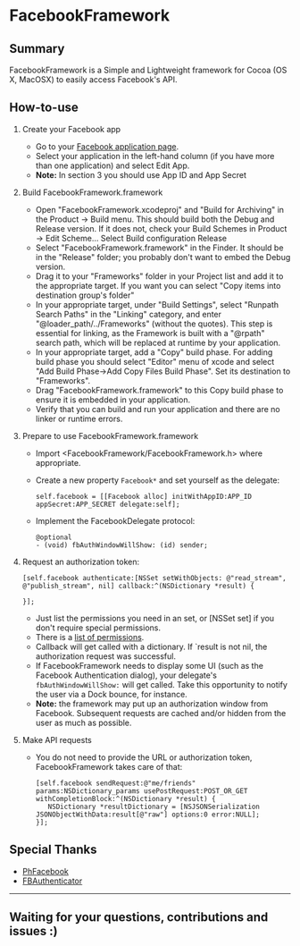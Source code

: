 FacebookFramework
=============================================================

Summary
-------

FacebookFramework is a Simple and Lightweight framework for Cocoa (OS X, MacOSX) to easily access Facebook's API.

How-to-use
----------

1. 	Create your Facebook app
	* Go to your [Facebook application page](https://developers.facebook.com/apps/).
    * Select your application in the left-hand column (if you have more than one application) and select Edit App.
    * __Note:__  In section 3 you should use App ID and App Secret	    
  
2. 	Build FacebookFramework.framework
    * Open "FacebookFramework.xcodeproj" and "Build for Archiving" in the Product -> Build menu. This should build both the Debug and Release version. If it does not, check your Build Schemes in Product -> Edit Scheme… Select Build configuration Release
    * Select "FacebookFramework.framework" in the Finder. It should be in the "Release" folder; you probably don't want to embed the Debug version.
    * Drag it to your "Frameworks" folder in your Project list and add it to the appropriate target. If you want you can select "Copy items into destination group's folder"
    * In your appropriate target, under "Build Settings", select "Runpath Search Paths" in the "Linking" category, and enter "@loader_path/../Frameworks" (without the quotes). This step is essential for linking, as the Framework is built with a "@rpath" search path, which will be replaced at runtime by your application.
    * In your appropriate target, add a "Copy" build phase. For adding build phase you should select "Editor" menu of xcode and select "Add Build Phase->Add Copy Files Build Phase".  Set its destination to "Frameworks".
    * Drag "FacebookFramework.framework" to this Copy build phase to ensure it is embedded in your application.
    * Verify that you can build and run your application and there are no linker or runtime errors.

3.  Prepare to use FacebookFramework.framework
    * Import <FacebookFramework/FacebookFramework.h> where appropriate.
    * Create a new property `Facebook*` and set yourself as the delegate:
	
		````		
		self.facebook = [[Facebook alloc] initWithAppID:APP_ID appSecret:APP_SECRET delegate:self];
		````

    * Implement the FacebookDelegate protocol:

		````
    	@optional
	    - (void) fbAuthWindowWillShow: (id) sender;
	    ````
	    
4.  Request an authorization token:	

	````		
    [self.facebook authenticate:[NSSet setWithObjects: @"read_stream", @"publish_stream", nil] callback:^(NSDictionary *result) {
    	
	}];
	````
                
    * Just list the permissions you need in an set, or [NSSet set] if you don't require special permissions.
    * There is a [list of permissions](http://developers.facebook.com/docs/authentication/permissions).
    * Callback will get called with a dictionary. If `result is not nil, the authorization request was successful.
    * If FacebookFramework needs to display some UI (such as the Facebook Authentication dialog), your delegate's `fbAuthWindowWillShow:` will get called. Take this opportunity to notify the user via a Dock bounce, for instance.
    * __Note:__ the framework may put up an authorization window from Facebook. Subsequent requests are cached and/or hidden from the user as much as possible.

5.  Make API requests
    * You do not need to provide the URL or authorization token, FacebookFramework takes care of that:

		````
		[self.facebook sendRequest:@"me/friends" params:NSDictionary_params usePostRequest:POST_OR_GET withCompletionBlock:^(NSDictionary *result) {
	       NSDictionary *resultDictionary = [NSJSONSerialization JSONObjectWithData:result[@"raw"] options:0 error:NULL];			
    	}];
	    ````

Special Thanks
--------------

* [PhFacebook](https://github.com/philippec/PhFacebook)
* [FBAuthenticator](https://github.com/jubishop/FBAuthenticator)

----
Waiting for your questions, contributions and issues :)
----
